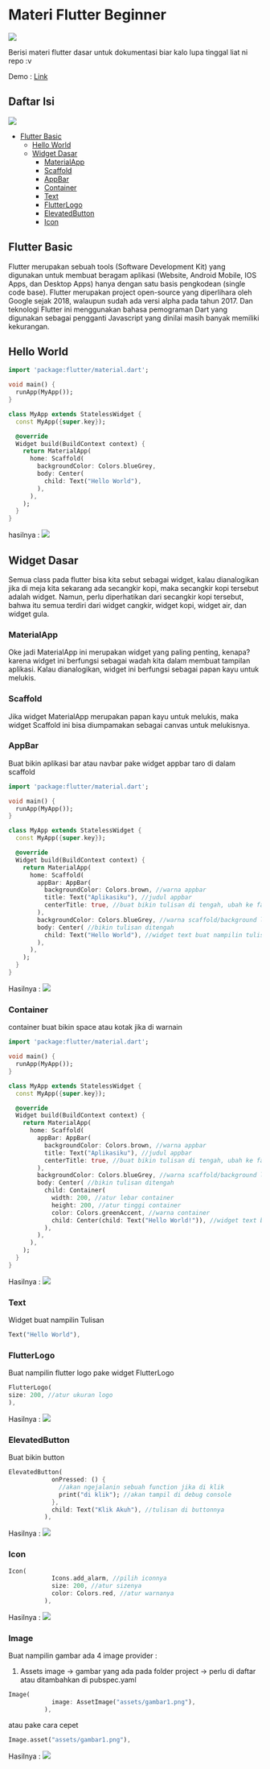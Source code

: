 # Materi Flutter Beginner

<img src="https://i.pinimg.com/originals/75/8f/1c/758f1cd8cede9c3e4711306fc030f4ce.gif"/>

Berisi materi flutter dasar untuk dokumentasi biar kalo lupa tinggal liat ni repo :v

Demo : [Link](https://jauhariq.github.io/Mobile-programming/)

## Daftar Isi
<img src="https://i.pinimg.com/originals/0d/0a/ae/0d0aae238b7f6f4b89a627375bdd2eeb.gif"/>

- [Flutter Basic](#flutter-basic)
  - [Hello World](#hello-world)
  - [Widget Dasar](#widget-dasar)
    - [MaterialApp](#materialapp)
    - [Scaffold](#scaffold)
    - [AppBar](#appbar)
    - [Container](#container)
    - [Text](#text)
    - [FlutterLogo](#flutterLogo)
    - [ElevatedButton](#elevatedbutton)
    - [Icon](#icon)

## Flutter Basic
Flutter merupakan sebuah tools (Software Development Kit) yang digunakan untuk membuat beragam aplikasi (Website, Android Mobile, IOS Apps, dan Desktop Apps) hanya dengan satu basis pengkodean (single code base). Flutter merupakan project open-source yang diperlihara oleh Google sejak 2018, walaupun sudah ada versi alpha pada tahun 2017. Dan teknologi Flutter ini menggunakan bahasa pemograman Dart yang digunakan sebagai pengganti Javascript yang dinilai masih banyak memiliki kekurangan.

## Hello World
```dart
import 'package:flutter/material.dart';

void main() {
  runApp(MyApp());
}

class MyApp extends StatelessWidget {
  const MyApp({super.key});

  @override
  Widget build(BuildContext context) {
    return MaterialApp(
      home: Scaffold(
        backgroundColor: Colors.blueGrey,
        body: Center(
          child: Text("Hello World"),
        ),
      ),
    );
  }
}
```
hasilnya : 
<img src="https://github.com/Jauhariq/Mobile-programming/raw/materi/assets/helloworld.JPG"/>

## Widget Dasar
Semua class pada flutter bisa kita sebut sebagai widget, kalau dianalogikan jika di meja kita sekarang ada secangkir kopi, maka secangkir kopi tersebut adalah widget. Namun, perlu diperhatikan dari secangkir kopi tersebut, bahwa itu semua terdiri dari widget cangkir, widget kopi, widget air, dan widget gula.
### MaterialApp
Oke jadi MaterialApp ini merupakan widget yang paling penting, kenapa? karena widget ini berfungsi sebagai wadah kita dalam membuat tampilan aplikasi. Kalau dianalogikan, widget ini berfungsi sebagai papan kayu untuk melukis.
### Scaffold
Jika widget MaterialApp merupakan papan kayu untuk melukis, maka widget Scaffold ini bisa diumpamakan sebagai canvas untuk melukisnya.
### AppBar
Buat bikin aplikasi bar atau navbar pake widget appbar taro di dalam scaffold
```dart
import 'package:flutter/material.dart';

void main() {
  runApp(MyApp());
}

class MyApp extends StatelessWidget {
  const MyApp({super.key});

  @override
  Widget build(BuildContext context) {
    return MaterialApp(
      home: Scaffold(
        appBar: AppBar(
          backgroundColor: Colors.brown, //warna appbar
          title: Text("Aplikasiku"), //judul appbar
          centerTitle: true, //buat bikin tulisan di tengah, ubah ke false atau hapus aja nanti defaultnya di kiri
        ),
        backgroundColor: Colors.blueGrey, //warna scaffold/background layar
        body: Center( //bikin tulisan ditengah
          child: Text("Hello World"), //widget text buat nampilin tulisan
        ),
      ),
    );
  }
}
```
Hasilnya :
<img src="https://github.com/Jauhariq/Mobile-programming/raw/materi/assets/appbar.JPG"/>
### Container
container buat bikin space atau kotak jika di warnain
```dart
import 'package:flutter/material.dart';

void main() {
  runApp(MyApp());
}

class MyApp extends StatelessWidget {
  const MyApp({super.key});

  @override
  Widget build(BuildContext context) {
    return MaterialApp(
      home: Scaffold(
        appBar: AppBar(
          backgroundColor: Colors.brown, //warna appbar
          title: Text("Aplikasiku"), //judul appbar
          centerTitle: true, //buat bikin tulisan di tengah, ubah ke false atau hapus aja nanti defaultnya di kiri
        ),
        backgroundColor: Colors.blueGrey, //warna scaffold/background layar
        body: Center( //bikin tulisan ditengah
          child: Container( 
            width: 200, //atur lebar container
            height: 200, //atur tinggi container
            color: Colors.greenAccent, //warna container
            child: Center(child: Text("Hello World!")), //widget text buat nampilin tulisan
          ),
        ),
      ),
    );
  }
}
```
Hasilnya :
<img src="https://github.com/Jauhariq/Mobile-programming/raw/materi/assets/container.JPG"/>
### Text
Widget buat nampilin Tulisan
```dart
Text("Hello World"),
```
### FlutterLogo
Buat nampilin flutter logo pake widget FlutterLogo
```dart
FlutterLogo(
size: 200, //atur ukuran logo
),
```
Hasilnya : 
<img src="https://github.com/Jauhariq/Mobile-programming/raw/materi/assets/flutterlogo.JPG"/>
### ElevatedButton
Buat bikin button
```dart
ElevatedButton(
            onPressed: () {
              //akan ngejalanin sebuah function jika di klik
              print("di klik"); //akan tampil di debug console
            },
            child: Text("Klik Akuh"), //tulisan di buttonnya
          ),
```
Hasilnya : 
<img src="https://github.com/Jauhariq/Mobile-programming/raw/materi/assets/elevatedbutton.JPG"/>
### Icon
```dart
Icon(
            Icons.add_alarm, //pilih iconnya
            size: 200, //atur sizenya
            color: Colors.red, //atur warnanya
          ),
```
Hasilnya : 
<img src="https://github.com/Jauhariq/Mobile-programming/raw/materi/assets/icon.JPG"/>
### Image
Buat nampilin gambar
ada 4 image provider :
1. Assets image
   -> gambar yang ada pada folder project
   -> perlu di daftar atau ditambahkan di pubspec.yaml
```dart
Image(
            image: AssetImage("assets/gambar1.png"),
          ),
```
atau pake cara cepet
```dart
Image.asset("assets/gambar1.png"),
```
Hasilnya : 
<img src="https://github.com/Jauhariq/Mobile-programming/raw/materi/assets/image.JPG"/>
